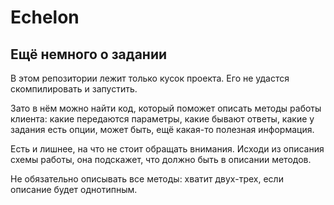 # Echelon

## Ещё немного о задании
В этом репозитории лежит только кусок проекта. Его не удастся скомпилировать и запустить. 

Зато в нём можно найти код, который поможет описать методы работы клиента: какие передаются параметры, какие бывают ответы, какие у задания есть опции, может быть, ещё какая-то полезная информация.  

Есть и лишнее, на что не стоит обращать внимания. Исходи из описания схемы работы, она подскажет, что должно быть в описании методов.  

Не обязательно описывать все методы: хватит двух-трех, если описание будет однотипным.






